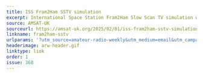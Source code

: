 ```yaml
---
title: ISS Fram2Ham SSTV simulation
excerpt: International Space Station Fram2Ham Slow Scan TV simulation will take place February 13-17 on 437.550 MHz FM.
source: AMSAT-UK
sourceurl: https://amsat-uk.org/2025/02/01/iss-fram2ham-sstv-simulation/
linkname: fram2ham-sstv
urlparams: '?utm_source=amateur-radio-weekly&utm_medium=email&utm_campaign=newsletter'
headerimage: arw-header.gif
linktype: link
order: 1
issue: 368
---
```

